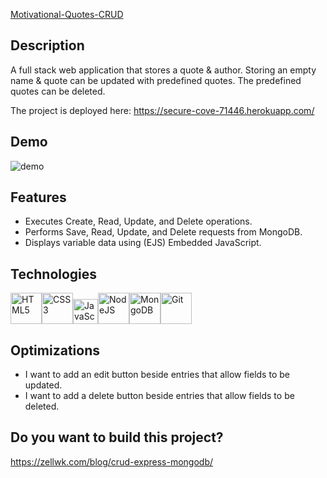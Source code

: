 [Motivational-Quotes-CRUD](https://github.com/boobeh123/Motivational-quotes-CRUD)

## Description
A full stack web application that stores a quote & author. Storing an empty name & quote can be updated with predefined quotes. The predefined quotes can be deleted.

The project is deployed here: https://secure-cove-71446.herokuapp.com/

## Demo
![demo](cruddemo.gif)

## Features
* Executes Create, Read, Update, and Delete operations.
* Performs Save, Read, Update, and Delete requests from MongoDB.
* Displays variable data using (EJS) Embedded JavaScript.

## Technologies
<img src="https://profilinator.rishav.dev/skills-assets/html5-original-wordmark.svg" alt="HTML5" height="50" /><img src="https://profilinator.rishav.dev/skills-assets/css3-original-wordmark.svg" alt="CSS3" height="50" /><img src="https://profilinator.rishav.dev/skills-assets/javascript-original.svg" alt="JavaScript" height="40" /><img src="https://profilinator.rishav.dev/skills-assets/nodejs-original-wordmark.svg" alt="NodeJS" height="50" /><img src="https://profilinator.rishav.dev/skills-assets/mongodb-original-wordmark.svg" alt="MongoDB" height="50" /><img src="https://profilinator.rishav.dev/skills-assets/git-scm-icon.svg" alt="Git" height="50" />

## Optimizations
* I want to add an edit button beside entries that allow fields to be updated.
* I want to add a delete button beside entries that allow fields to be deleted.

## Do you want to build this project?
https://zellwk.com/blog/crud-express-mongodb/